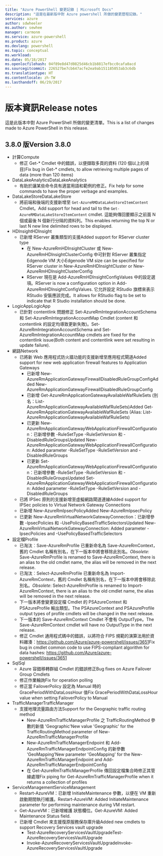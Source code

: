 ```yaml
---
title: "Azure PowerShell 變更記錄 | Microsoft Docs"
description: "這是在最新版中對 Azure powershell 所做的變更歷程記錄。"
services: azure
author: sdwheeler
ms.author: sewhee
manager: carmonm
ms.service: azure-powershell
ms.product: azure
ms.devlang: powershell
ms.topic: conceptual
ms.workload: 
ms.date: 05/18/2017
ms.openlocfilehash: 04f89e8d47d0825d46cb1b8817efbcc0cafa0acd
ms.sourcegitcommit: 226527be7cb647acfe2ea9ab151185053ab3c6db
ms.translationtype: HT
ms.contentlocale: zh-TW
ms.lasthandoff: 06/29/2017
---
```

# <span data-ttu-id="47aff-103">版本資訊</span><span class="sxs-lookup"><span data-stu-id="47aff-103">Release notes</span></span>
<a id="release-notes" class="xliff"></a>

<span data-ttu-id="47aff-104">這是此版本中對 Azure PowerShell 所做的變更清單。</span><span class="sxs-lookup"><span data-stu-id="47aff-104">This is a list of changes made to Azure PowerShell in this release.</span></span>

## <span data-ttu-id="47aff-105">3.8.0 版</span><span class="sxs-lookup"><span data-stu-id="47aff-105">Version 3.8.0</span></span>
<a id="version-380" class="xliff"></a>
* <span data-ttu-id="47aff-106">計算</span><span class="sxs-lookup"><span data-stu-id="47aff-106">Compute</span></span>
  - <span data-ttu-id="47aff-107">修正 Get-* Cmdlet 中的錯誤，以便擷取多頁的資料 (120 個以上的項目)</span><span class="sxs-lookup"><span data-stu-id="47aff-107">Fix bug in Get-* cmdlets, to allow retrieving multiple pages of data (more than 120 items)</span></span>
* <span data-ttu-id="47aff-108">DataLakeAnalytics</span><span class="sxs-lookup"><span data-stu-id="47aff-108">DataLakeAnalytics</span></span>
  - <span data-ttu-id="47aff-109">有助於讓某些命令具有適當用語和範例的修正。</span><span class="sxs-lookup"><span data-stu-id="47aff-109">Fix help for some commands to have the proper verbage and examples.</span></span>
* <span data-ttu-id="47aff-110">DataLakeStore</span><span class="sxs-lookup"><span data-stu-id="47aff-110">DataLakeStore</span></span>
  - <span data-ttu-id="47aff-111">將前端和後端的支援新增至 `Get-AzureRMDataLakeStoreItemContent` Cmdlet。</span><span class="sxs-lookup"><span data-stu-id="47aff-111">Add support for head and tail to the `Get-AzureRMDataLakeStoreItemContent` cmdlet.</span></span> <span data-ttu-id="47aff-112">這能夠傳回要顯示之前面 N 個或最後 N 個新行分隔的資料列。</span><span class="sxs-lookup"><span data-stu-id="47aff-112">This enables returning the top N or last N new line delimited rows to be displayed.</span></span>
* <span data-ttu-id="47aff-113">HDInsight</span><span class="sxs-lookup"><span data-stu-id="47aff-113">HDInsight</span></span>
  - <span data-ttu-id="47aff-114">已新增 RServer 叢集類型的支援</span><span class="sxs-lookup"><span data-stu-id="47aff-114">Added support for RServer cluster type</span></span>
    + <span data-ttu-id="47aff-115">在 New-AzureRmHDInsightCluster 或 New-AzureRmHDInsightClusterConfig 中可針對 RServer 叢集指定 Edgenode VM 大小</span><span class="sxs-lookup"><span data-stu-id="47aff-115">Edgenode VM size can be specified for RServer cluster in New-AzureRmHDInsightCluster or New-AzureRmHDInsightClusterConfig</span></span>
    + <span data-ttu-id="47aff-116">RServer 現在是 Add-AzureRmHDInsightConfigValues 中的設定選項。</span><span class="sxs-lookup"><span data-stu-id="47aff-116">RServer is now a configuration option in Add-AzureRmHDInsightConfigValues.</span></span> <span data-ttu-id="47aff-117">它允許設定 RStudio 旗標來表示 RStudio 安裝應該完成。</span><span class="sxs-lookup"><span data-stu-id="47aff-117">It allows for RStudio flag to be set to indicate that R Studio installation should be done.</span></span>
* <span data-ttu-id="47aff-118">LogicApp</span><span class="sxs-lookup"><span data-stu-id="47aff-118">LogicApp</span></span>
  - <span data-ttu-id="47aff-119">已針對 contentlink 問題修正 Set-AzureRmIntegrationAccountSchema 和 Set-AzureRmIntegrationAccountMap Cmdlet (content 和 contentlink 的設定均導致更新失敗)。</span><span class="sxs-lookup"><span data-stu-id="47aff-119">Set-AzureRmIntegrationAccountSchema and Set-AzureRmIntegrationAccountMap cmdlets are fixed for the contentlink issue(Both content and contentlink were set resulting in update failure).</span></span>
* <span data-ttu-id="47aff-120">網路</span><span class="sxs-lookup"><span data-stu-id="47aff-120">Network</span></span>
  - <span data-ttu-id="47aff-121">已將新 Web 應用程式防火牆功能的支援新增至應用程式閘道</span><span class="sxs-lookup"><span data-stu-id="47aff-121">Added support for new web application firewall features to Application Gateways</span></span>
    + <span data-ttu-id="47aff-122">已新增 New-AzureRmApplicationGatewayFirewallDisabledRuleGroupConfig</span><span class="sxs-lookup"><span data-stu-id="47aff-122">Added New-AzureRmApplicationGatewayFirewallDisabledRuleGroupConfig</span></span>
    + <span data-ttu-id="47aff-123">已新增 Get-AzureRmApplicationGatewayAvailableWafRuleSets (別名：List-AzureRmApplicationGatewayAvailableWafRuleSets)</span><span class="sxs-lookup"><span data-stu-id="47aff-123">Added Get-AzureRmApplicationGatewayAvailableWafRuleSets (Alias: List-AzureRmApplicationGatewayAvailableWafRuleSets)</span></span>
    + <span data-ttu-id="47aff-124">已更新 New-AzureRmApplicationGatewayWebApplicationFirewallConfiguration：已新增參數 -RuleSetType -RuleSetVersion 和 -DisabledRuleGroups</span><span class="sxs-lookup"><span data-stu-id="47aff-124">Updated New-AzureRmApplicationGatewayWebApplicationFirewallConfiguration: Added parameter -RuleSetType -RuleSetVersion and -DisabledRuleGroups</span></span>
    + <span data-ttu-id="47aff-125">已更新 Set-AzureRmApplicationGatewayWebApplicationFirewallConfiguration：已新增參數 -RuleSetType -RuleSetVersion 和 -DisabledRuleGroups</span><span class="sxs-lookup"><span data-stu-id="47aff-125">Updated Set-AzureRmApplicationGatewayWebApplicationFirewallConfiguration: Added parameter -RuleSetType -RuleSetVersion and -DisabledRuleGroups</span></span>
  - <span data-ttu-id="47aff-126">已將 IPSec 原則的支援新增至虛擬網路閘道連線</span><span class="sxs-lookup"><span data-stu-id="47aff-126">Added support for IPSec policies to Virtual Network Gateway Connections</span></span>
  - <span data-ttu-id="47aff-127">已新增 New-AzureRmIpsecPolicy</span><span class="sxs-lookup"><span data-stu-id="47aff-127">Added New-AzureRmIpsecPolicy</span></span>
  - <span data-ttu-id="47aff-128">已更新 New-AzureRmVirtualNetworkGatewayConnection：已新增參數 -IpsecPolicies 和 -UsePolicyBasedTrafficSelectors</span><span class="sxs-lookup"><span data-stu-id="47aff-128">Updated New-AzureRmVirtualNetworkGatewayConnection: Added parameter -IpsecPolicies and -UsePolicyBasedTrafficSelectors</span></span>
* <span data-ttu-id="47aff-129">設定檔</span><span class="sxs-lookup"><span data-stu-id="47aff-129">Profile</span></span>
  - <span data-ttu-id="47aff-130">已淘汰︰Save-AzureRmProfile 已重新命名為 Save-AzureRmContext，舊的 Cmdlet 名稱有別名，在下一版本中將會移除此別名。</span><span class="sxs-lookup"><span data-stu-id="47aff-130">*Obsolete*: Save-AzureRmProfile is renamed to Save-AzureRmContext, there is an alias to the old cmdlet name, the alias will be removed in the next release.</span></span>
  - <span data-ttu-id="47aff-131">已淘汰︰Select-AzureRmProfile 已重新命名為 Import-AzureRmContext，舊的 Cmdlet 名稱有別名，在下一版本中將會移除此別名。</span><span class="sxs-lookup"><span data-stu-id="47aff-131">*Obsolete*: Select-AzureRmProfile is renamed to Import-AzureRmContext, there is an alias to the old cmdlet name, the alias will be removed in the next release.</span></span>
  - <span data-ttu-id="47aff-132">下一版本將會變更設定檔 Cmdlet 的 PSAzureContext 和 PSAzureProfile 輸出類型。</span><span class="sxs-lookup"><span data-stu-id="47aff-132">The PSAzureContext and PSAzureProfile output types of profile cmdlets will be changed in the next release.</span></span>
  - <span data-ttu-id="47aff-133">下一版本的 Save-AzureRmContext Cmdlet 不會有 OutputType。</span><span class="sxs-lookup"><span data-stu-id="47aff-133">The Save-AzureRmContext cmdlet will have no OutputType in the next release.</span></span>
  - <span data-ttu-id="47aff-134">修正 Cmdlet 通用程式碼中的錯誤，以將符合 FIPS 規範的演算法用於資料雜湊：https://github.com/Azure/azure-powershell/issues/3651</span><span class="sxs-lookup"><span data-stu-id="47aff-134">Fix bug in cmdlet common code to use FIPS-compliant algorithm for data hashes: https://github.com/Azure/azure-powershell/issues/3651</span></span>
* <span data-ttu-id="47aff-135">Sql</span><span class="sxs-lookup"><span data-stu-id="47aff-135">Sql</span></span>
  - <span data-ttu-id="47aff-136">Azure 容錯移轉群組 Cmdlet 的錯誤修正</span><span class="sxs-lookup"><span data-stu-id="47aff-136">Bug fixes on Azure Failover Group Cmdlets</span></span>
  - <span data-ttu-id="47aff-137">修正作業輪詢</span><span class="sxs-lookup"><span data-stu-id="47aff-137">Fix for operation polling</span></span>
  - <span data-ttu-id="47aff-138">修正當 FailoverPolicy 設定為 Manual 時的 GracePeriodWithDataLossHour 值</span><span class="sxs-lookup"><span data-stu-id="47aff-138">Fix GracePeriodWithDataLossHour value when setting FailoverPolicy to Manual</span></span>
* <span data-ttu-id="47aff-139">TrafficManager</span><span class="sxs-lookup"><span data-stu-id="47aff-139">TrafficManager</span></span>
  - <span data-ttu-id="47aff-140">支援地理流量路由方法</span><span class="sxs-lookup"><span data-stu-id="47aff-140">Support for the Geographic traffic routing method</span></span>
    + <span data-ttu-id="47aff-141">New-AzureRmTrafficManagerProfile 之 TrafficRoutingMethod 參數的新值 'Geographic'</span><span class="sxs-lookup"><span data-stu-id="47aff-141">New value 'Geographic' for the TrafficRoutingMethod parameter of New-AzureRmTrafficManagerProfile</span></span>
    + <span data-ttu-id="47aff-142">New-AzureRmTrafficManagerEndpoint 和 Add-AzureRmTrafficManagerEndpointConfig 的新參數 'GeoMapping'</span><span class="sxs-lookup"><span data-stu-id="47aff-142">New parameter 'GeoMapping' for the New-AzureRmTrafficManagerEndpoint and Add-AzureRmTrafficManagerEndpointConfig</span></span>
    + <span data-ttu-id="47aff-143">在 Get-AzureRmTrafficManagerProfile 傳回設定檔集合時修正其管線處理</span><span class="sxs-lookup"><span data-stu-id="47aff-143">Fix piping for Get-AzureRmTrafficManagerProfile when it returns a collection of profiles</span></span>
* <span data-ttu-id="47aff-144">ServiceManagement</span><span class="sxs-lookup"><span data-stu-id="47aff-144">ServiceManagement</span></span>
  - <span data-ttu-id="47aff-145">Restart-AzureVM：已新增 InitiateMaintenance 參數，以便在 VM 重新啟動期間執行維護。</span><span class="sxs-lookup"><span data-stu-id="47aff-145">Restart-AzureVM: Added InitiateMaintenance parameter for performing maintenance during VM restart.</span></span>
  - <span data-ttu-id="47aff-146">Get-AzureVM：已新增維護 狀態欄位。</span><span class="sxs-lookup"><span data-stu-id="47aff-146">Get-AzureVM: Added Maintenance Status field.</span></span>
  - <span data-ttu-id="47aff-147">已新增 Cmdlet 來支援復原服務保存庫升級</span><span class="sxs-lookup"><span data-stu-id="47aff-147">Added new cmdlets to support Recovery Services vault upgrade</span></span>
    + <span data-ttu-id="47aff-148">Test-AzureRecoveryServicesVaultUpgrade</span><span class="sxs-lookup"><span data-stu-id="47aff-148">Test-AzureRecoveryServicesVaultUpgrade</span></span>
    + <span data-ttu-id="47aff-149">Invoke-AzureRecoveryServicesVaultUpgrade</span><span class="sxs-lookup"><span data-stu-id="47aff-149">Invoke-AzureRecoveryServicesVaultUpgrade</span></span>

